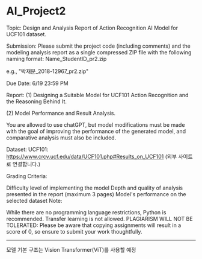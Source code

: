 # AI_Project2
Topic: Design and Analysis Report of Action Recognition AI Model for UCF101 dataset.

Submission: Please submit the project code (including comments) and the modeling analysis report as a single compressed ZIP file with the following naming format: Name_StudentID_pr2.zip

e.g., "박재문_2018-12967_pr2.zip"

Due Date: 6/19 23:59 PM

Report:  (1) Designing a Suitable Model for UCF101 Action Recognition and the Reasoning Behind It.

(2) Model Performance and Result Analysis.

You are allowed to use chatGPT, but model modifications must be made with the goal of improving the performance of the generated model, and comparative analysis must also be included.

Dataset: UCF101: https://www.crcv.ucf.edu/data/UCF101.php#Results_on_UCF101 (외부 사이트로 연결합니다.)

Grading Criteria:

Difficulty level of implementing the model
Depth and quality of analysis presented in the report (maximum 3 pages)
Model's performance on the selected dataset
Note:

While there are no programming language restrictions, Python is recommended.
Transfer learning is not allowed.
PLAGIARISM WILL NOT BE TOLERATED: Please be aware that copying assignments will result in a score of 0, so ensure to submit your work thoughtfully.

-----------------------------------------------------------------------------------------------------------------------------------------------------------------------------------

모델 기본 구조는 Vision Transformer(ViT)를 사용할 예정
